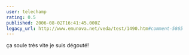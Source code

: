 ```yaml
---
user: telechamp
rating: 0.5
published: 2006-08-02T16:41:45.000Z
legacy_url: http://www.emunova.net/veda/test/1490.htm#comment-5865
---
```

ça soule très vite je suis dégouté!